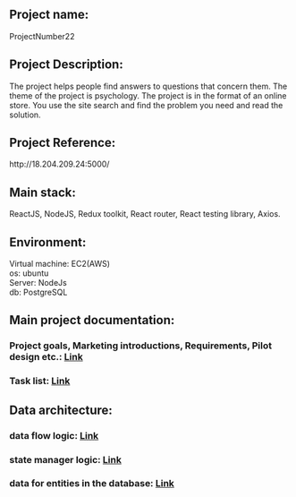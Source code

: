 <h2>Project name:</h2> 
<div>ProjectNumber22</div>
<h2>Project Description:</h2>
<div>The project helps people find answers to questions that concern them. The theme of the project is psychology. The project is in the format of an online store. You use the site search</h1> and find the problem you need and read the solution.</div>
<h2>Project Reference:</h2> 
<div>http://18.204.209.24:5000/</div>

<h2>Main stack:</h2>
ReactJS, NodeJS, Redux toolkit, React router, React testing library, Axios.

<h2>Environment:</h2>
Virtual machine: ЕС2(AWS)<br>
os: ubuntu<br>
Server: NodeJs<br>
db: PostgreSQL

<h2>Main project documentation:</h2>
<h3>Project goals, Marketing introductions, Requirements, Pilot design etc.: <a href="https://docs.google.com/spreadsheets/d/1oCC6YBWo1Widgpg7vjMvIl124aojcAoMYCIsqUz2Ep0/edit#gid=206163319" target="_blank">Link</a></h3>  
<h3>Task list: <a href="https://docs.google.com/spreadsheets/d/1oCC6YBWo1Widgpg7vjMvIl124aojcAoMYCIsqUz2Ep0/edit#gid=1728249817" target="_blank">Link</a></h3>

<h2>Data architecture:</h2>
<h3>data flow logic: <a href="https://drive.google.com/file/d/1MJsbwrZ9la-6FdefSXkx-qwpsIGRYkGQ/view " target="_blank">Link</a></h3> 
<h3>state manager logic: <a href="https://drive.google.com/file/d/1frPjeXrgM6AnHxV7H4aBy21MoUT2rCXH/view?usp=sharing " target="_blank">Link</a></h3>
<h3>data for entities in the database: <a href="https://drive.google.com/file/d/1lsMuinRPhi2B46pi8lCfj04Y-m6Y08FJ/view?usp=sharing " target="_blank">Link</a></h3>
